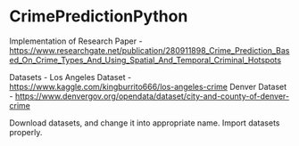 # CrimePredictionPython
Implementation of Research Paper  - https://www.researchgate.net/publication/280911898_Crime_Prediction_Based_On_Crime_Types_And_Using_Spatial_And_Temporal_Criminal_Hotspots

Datasets - 
Los Angeles Dataset - https://www.kaggle.com/kingburrito666/los-angeles-crime
Denver Dataset - https://www.denvergov.org/opendata/dataset/city-and-county-of-denver-crime

Download datasets, and change it into appropriate name. Import datasets properly.
